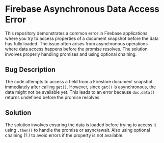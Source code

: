 # Firebase Asynchronous Data Access Error

This repository demonstrates a common error in Firebase applications where you try to access properties of a document snapshot before the data has fully loaded.  The issue often arises from asynchronous operations where data access happens before the promise resolves.  The solution involves properly handling promises and using optional chaining.

## Bug Description

The code attempts to access a field from a Firestore document snapshot immediately after calling `get()`. However, since `get()` is asynchronous, the data might not be available yet. This leads to an error because `doc.data()` returns undefined before the promise resolves.

## Solution

The solution involves ensuring the data is loaded before trying to access it using `.then()` to handle the promise or async/await. Also using optional chaining (?.) to avoid errors if the property is not available. 